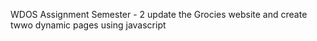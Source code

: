 WDOS Assignment Semester - 2
update the Grocies website and create twwo dynamic pages using javascript
